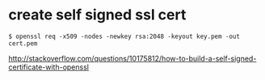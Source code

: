 # create self signed ssl cert

```
$ openssl req -x509 -nodes -newkey rsa:2048 -keyout key.pem -out cert.pem
```

http://stackoverflow.com/questions/10175812/how-to-build-a-self-signed-certificate-with-openssl